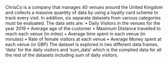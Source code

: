 ChrisCo is a company that manages 40 venues around the United Kingdom and collects a massive quantity of data by using a loyalty card scheme to track every visit. In addition, six separate datasets from various categories must be evaluated. The data sets are:
• Daily Visitors in the venues for the year 2019
• Average age of the customer
• Maximum Distance travelled to reach each venue (in miles)
• Average time spent in each venue (in minutes)
• Rate of female visitors at each venue
• Average Money spent at each venue (in GBP)
The dataset is explored in two different data frames, ‘data’ for the daily visitors and ‘sum_data’ which is the complied data for all the rest of the datasets including sum of daily visitors.
